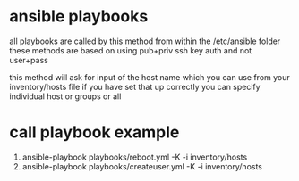 # ansible playbooks

all playbooks are called by this method from within the /etc/ansible folder
these methods are based on using pub+priv ssh key auth and not user+pass

this method will ask for input of the host name which you can use from your inventory/hosts file if you have set that up correctly
you can specify individual host or groups or all

# call playbook example
1.   ansible-playbook playbooks/reboot.yml -K -i inventory/hosts
2.   ansible-playbook playbooks/createuser.yml -K -i inventory/hosts
